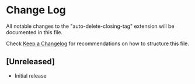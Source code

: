 # Change Log

All notable changes to the "auto-delete-closing-tag" extension will be documented in this file.

Check [Keep a Changelog](http://keepachangelog.com/) for recommendations on how to structure this file.

## [Unreleased]

- Initial release